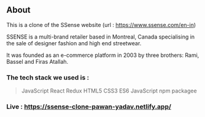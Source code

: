 

## About 

This is a clone of the SSense website (url : https://www.ssense.com/en-in)

SSENSE is a multi-brand retailer based in Montreal, Canada specialising in the sale of designer fashion and high end streetwear.

It was founded as an e-commerce platform in 2003 by three brothers: Rami, Bassel and Firas Atallah.


### The tech stack we used is :
   > JavaScript
   > React
   > Redux
   > HTML5
   > CSS3
   > ES6 JavaScript
   > npm packagee
### Live : https://ssense-clone-pawan-yadav.netlify.app/
